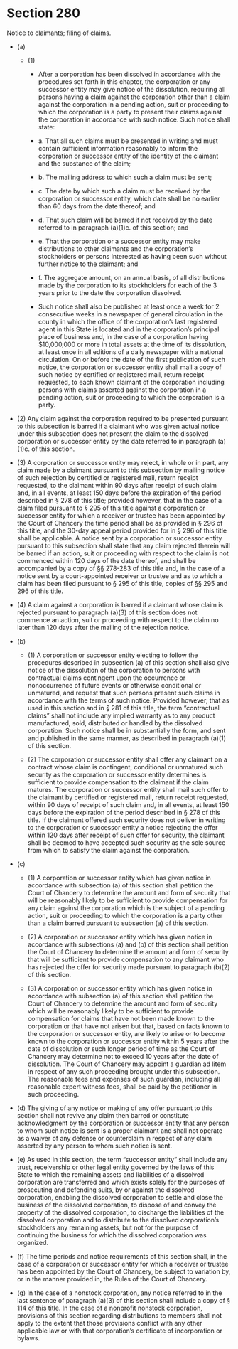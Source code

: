# Section 280

Notice to claimants; filing of claims.

- (a) 

  - (1) 

    - After a corporation has been dissolved in accordance with the procedures set forth in this chapter, the corporation or any successor entity may give notice of the dissolution, requiring all persons having a claim against the corporation other than a claim against the corporation in a pending action, suit or proceeding to which the corporation is a party to present their claims against the corporation in accordance with such notice. Such notice shall state:

    - a\. That all such claims must be presented in writing and must contain sufficient information reasonably to inform the corporation or successor entity of the identity of the claimant and the substance of the claim;

    - b\. The mailing address to which such a claim must be sent;

    - c\. The date by which such a claim must be received by the corporation or successor entity, which date shall be no earlier than 60 days from the date thereof; and

    - d\. That such claim will be barred if not received by the date referred to in paragraph (a)(1)c. of this section; and

    - e\. That the corporation or a successor entity may make distributions to other claimants and the corporation’s stockholders or persons interested as having been such without further notice to the claimant; and

    - f\. The aggregate amount, on an annual basis, of all distributions made by the corporation to its stockholders for each of the 3 years prior to the date the corporation dissolved.

    - Such notice shall also be published at least once a week for 2 consecutive weeks in a newspaper of general circulation in the county in which the office of the corporation’s last registered agent in this State is located and in the corporation’s principal place of business and, in the case of a corporation having $10,000,000 or more in total assets at the time of its dissolution, at least once in all editions of a daily newspaper with a national circulation. On or before the date of the first publication of such notice, the corporation or successor entity shall mail a copy of such notice by certified or registered mail, return receipt requested, to each known claimant of the corporation including persons with claims asserted against the corporation in a pending action, suit or proceeding to which the corporation is a party.

- (2) Any claim against the corporation required to be presented pursuant to this subsection is barred if a claimant who was given actual notice under this subsection does not present the claim to the dissolved corporation or successor entity by the date referred to in paragraph (a)(1)c. of this section.

- (3) A corporation or successor entity may reject, in whole or in part, any claim made by a claimant pursuant to this subsection by mailing notice of such rejection by certified or registered mail, return receipt requested, to the claimant within 90 days after receipt of such claim and, in all events, at least 150 days before the expiration of the period described in § 278 of this title; provided however, that in the case of a claim filed pursuant to § 295 of this title against a corporation or successor entity for which a receiver or trustee has been appointed by the Court of Chancery the time period shall be as provided in § 296 of this title, and the 30-day appeal period provided for in § 296 of this title shall be applicable. A notice sent by a corporation or successor entity pursuant to this subsection shall state that any claim rejected therein will be barred if an action, suit or proceeding with respect to the claim is not commenced within 120 days of the date thereof, and shall be accompanied by a copy of §§ 278-283 of this title and, in the case of a notice sent by a court-appointed receiver or trustee and as to which a claim has been filed pursuant to § 295 of this title, copies of §§ 295 and 296 of this title.

- (4) A claim against a corporation is barred if a claimant whose claim is rejected pursuant to paragraph (a)(3) of this section does not commence an action, suit or proceeding with respect to the claim no later than 120 days after the mailing of the rejection notice.

- (b) 

  - (1) A corporation or successor entity electing to follow the procedures described in subsection (a) of this section shall also give notice of the dissolution of the corporation to persons with contractual claims contingent upon the occurrence or nonoccurrence of future events or otherwise conditional or unmatured, and request that such persons present such claims in accordance with the terms of such notice. Provided however, that as used in this section and in § 281 of this title, the term “contractual claims” shall not include any implied warranty as to any product manufactured, sold, distributed or handled by the dissolved corporation. Such notice shall be in substantially the form, and sent and published in the same manner, as described in paragraph (a)(1) of this section.

  - (2) The corporation or successor entity shall offer any claimant on a contract whose claim is contingent, conditional or unmatured such security as the corporation or successor entity determines is sufficient to provide compensation to the claimant if the claim matures. The corporation or successor entity shall mail such offer to the claimant by certified or registered mail, return receipt requested, within 90 days of receipt of such claim and, in all events, at least 150 days before the expiration of the period described in § 278 of this title. If the claimant offered such security does not deliver in writing to the corporation or successor entity a notice rejecting the offer within 120 days after receipt of such offer for security, the claimant shall be deemed to have accepted such security as the sole source from which to satisfy the claim against the corporation.

- (c) 

  - (1) A corporation or successor entity which has given notice in accordance with subsection (a) of this section shall petition the Court of Chancery to determine the amount and form of security that will be reasonably likely to be sufficient to provide compensation for any claim against the corporation which is the subject of a pending action, suit or proceeding to which the corporation is a party other than a claim barred pursuant to subsection (a) of this section.

  - (2) A corporation or successor entity which has given notice in accordance with subsections (a) and (b) of this section shall petition the Court of Chancery to determine the amount and form of security that will be sufficient to provide compensation to any claimant who has rejected the offer for security made pursuant to paragraph (b)(2) of this section.

  - (3) A corporation or successor entity which has given notice in accordance with subsection (a) of this section shall petition the Court of Chancery to determine the amount and form of security which will be reasonably likely to be sufficient to provide compensation for claims that have not been made known to the corporation or that have not arisen but that, based on facts known to the corporation or successor entity, are likely to arise or to become known to the corporation or successor entity within 5 years after the date of dissolution or such longer period of time as the Court of Chancery may determine not to exceed 10 years after the date of dissolution. The Court of Chancery may appoint a guardian ad litem in respect of any such proceeding brought under this subsection. The reasonable fees and expenses of such guardian, including all reasonable expert witness fees, shall be paid by the petitioner in such proceeding.

- (d) The giving of any notice or making of any offer pursuant to this section shall not revive any claim then barred or constitute acknowledgment by the corporation or successor entity that any person to whom such notice is sent is a proper claimant and shall not operate as a waiver of any defense or counterclaim in respect of any claim asserted by any person to whom such notice is sent.

- (e) As used in this section, the term “successor entity” shall include any trust, receivership or other legal entity governed by the laws of this State to which the remaining assets and liabilities of a dissolved corporation are transferred and which exists solely for the purposes of prosecuting and defending suits, by or against the dissolved corporation, enabling the dissolved corporation to settle and close the business of the dissolved corporation, to dispose of and convey the property of the dissolved corporation, to discharge the liabilities of the dissolved corporation and to distribute to the dissolved corporation’s stockholders any remaining assets, but not for the purpose of continuing the business for which the dissolved corporation was organized.

- (f) The time periods and notice requirements of this section shall, in the case of a corporation or successor entity for which a receiver or trustee has been appointed by the Court of Chancery, be subject to variation by, or in the manner provided in, the Rules of the Court of Chancery.

- (g) In the case of a nonstock corporation, any notice referred to in the last sentence of paragraph (a)(3) of this section shall include a copy of § 114 of this title. In the case of a nonprofit nonstock corporation, provisions of this section regarding distributions to members shall not apply to the extent that those provisions conflict with any other applicable law or with that corporation’s certificate of incorporation or bylaws.